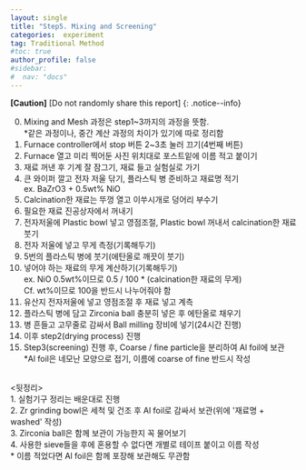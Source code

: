 ```yaml
---
layout: single
title: "Step5. Mixing and Screening"
categories:  experiment
tag: Traditional Method
#toc: true
author_profile: false
#sidebar:
#  nav: "docs"
---
```


**[Caution]** [Do not randomly share this report]
{: .notice--info}

0.	Mixing and Mesh 과정은 step1~3까지의 과정을 뜻함.<br>
 *같은 과정이나, 중간 계산 과정의 차이가 있기에 따로 정리함<br>
1.	Furnace controller에서 stop 버튼 2~3초 눌러 끄기(4번째 버튼)<br>
2.	Furnace 열고 미리 찍어둔 사진 위치대로 포스트잍에 이름 적고 붙이기<br>
3.	재료 꺼낸 후 기계 잘 잠그기, 재료 들고 실험실로 가기<br>
4.	큰 와이퍼 깔고 전자 저울 닦기, 플라스틱 병 준비하고 재료명 적기<br>
 ex. BaZrO3 + 0.5wt% NiO<br>
5.	Calcination한 재료는 뚜껑 열고 이쑤시개로 덩어리 부수기<br>
6.	필요한 재료 진공상자에서 꺼내기<br>
7.	전자저울에 Plastic bowl 넣고 영점조절, Plastic bowl 꺼내서 calcination한 재료 붓기<br>
8.	전자 저울에 넣고 무게 측정(기록해두기)<br>
9.	5번의 플라스틱 병에 붓기(에탄올로 깨끗이 붓기)<br>
10.	넣어야 하는 재료의 무게 계산하기(기록해두기)<br>
 ex. NiO 0.5wt%이므로 0.5 / 100 * (calcination한 재료의 무게)<br>
 Cf. wt%이므로 100을 반드시 나누어줘야 함<br>
11.	유산지 전자저울에 넣고 영점조절 후 재료 넣고 계측<br>
12.	플라스틱 병에 담고 Zirconia ball 충분히 넣은 후 에탄올로 채우기<br>
13.	병 흔들고 고무줄로 감싸서 Ball milling 장비에 넣기(24시간 진행)<br>
14.	이후 step2(drying process) 진행<br>
15. Step3(screening) 진행 후, Coarse / fine particle을 분리하여 Al foil에 보관<br>
 *Al foil은 네모난 모양으로 접기, 이름에 coarse of fine 반드시 작성<br>
<br>
<뒷정리><br>
1. 실험기구 정리는 배운대로 진행<br>
2. Zr grinding bowl은 세척 및 건조 후 Al foil로 감싸서 보관(위에 '재료명 + washed' 작성)<br>
3. Zirconia ball은 함께 보관이 가능한지 꼭 물어보기<br>
4. 사용한 sieve들을 후에 혼용할 수 없다면 개별로 테이프 붙이고 이름 작성<br>
 * 이름 적었다면 Al foil은 함께 포장해 보관해도 무관함

